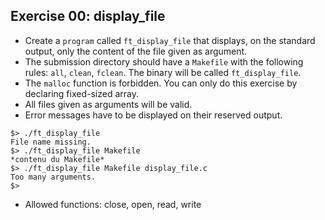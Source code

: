 ## Exercise 00: display_file

- Create a `program` called `ft_display_file` that displays, on the standard output, only the content of the file given as argument.
- The submission directory should have a `Makefile` with the following rules: `all`, `clean`, `fclean`. The binary will be called `ft_display_file`.
- The `malloc` function is forbidden. You can only do this exercise by declaring fixed-sized array.
- All files given as arguments will be valid.
- Error messages have to be displayed on their reserved output.
```
$> ./ft_display_file
File name missing.
$> ./ft_display_file Makefile
*contenu du Makefile*
$> ./ft_display_file Makefile display_file.c
Too many arguments.
$>
```
- Allowed functions: close, open, read, write

